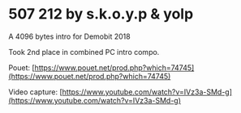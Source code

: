 # 507 212 by s.k.o.y.p & yolp

A 4096 bytes intro for Demobit 2018

Took 2nd place in combined PC intro compo.

Pouet: [https://www.pouet.net/prod.php?which=74745](https://www.pouet.net/prod.php?which=74745)

Video capture: [https://www.youtube.com/watch?v=IVz3a-SMd-g](https://www.youtube.com/watch?v=IVz3a-SMd-g)
